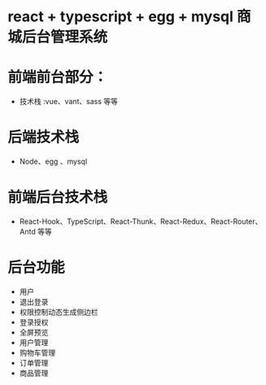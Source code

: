 # react + typescript + egg + mysql 商城后台管理系统

# 前端前台部分：

- 技术栈 :vue、vant、sass 等等

# 后端技术栈

- Node、egg 、mysql

# 前端后台技术栈

- React-Hook、TypeScript、React-Thunk、React-Redux、React-Router、Antd 等等

# 后台功能

- 用户
- 退出登录
- 权限控制动态生成侧边栏
- 登录授权
- 全屏预览
- 用户管理
- 购物车管理
- 订单管理
- 商品管理
